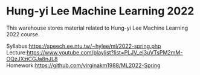 # Hung-yi Lee Machine Learning 2022

This warehouse stores material related to Hung-yi Lee Machine Learning 2022 course.

Syllabus:https://speech.ee.ntu.tw/~hylee/ml/2022-spring.php
Lecture:https://www.youtube.com/playlist?list=PLJV_el3uVTsPM2mM-OQzJXziCGJa8nJL8
Homework:https://github.com/virginakm1988/ML2022-Spring
